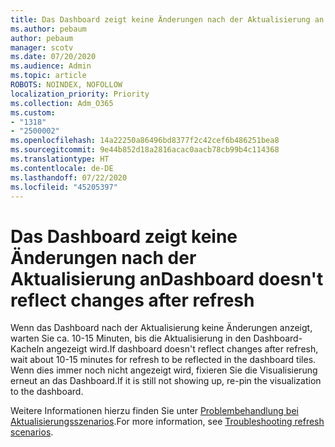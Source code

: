 ```yaml
---
title: Das Dashboard zeigt keine Änderungen nach der Aktualisierung an
ms.author: pebaum
author: pebaum
manager: scotv
ms.date: 07/20/2020
ms.audience: Admin
ms.topic: article
ROBOTS: NOINDEX, NOFOLLOW
localization_priority: Priority
ms.collection: Adm_O365
ms.custom:
- "1318"
- "2500002"
ms.openlocfilehash: 14a22250a86496bd8377f2c42cef6b486251bea8
ms.sourcegitcommit: 9e44b852d18a2816acac0aacb78cb99b4c114368
ms.translationtype: HT
ms.contentlocale: de-DE
ms.lasthandoff: 07/22/2020
ms.locfileid: "45205397"
---
```

# <a name="dashboard-doesnt-reflect-changes-after-refresh"></a><span data-ttu-id="832f4-102">Das Dashboard zeigt keine Änderungen nach der Aktualisierung an</span><span class="sxs-lookup"><span data-stu-id="832f4-102">Dashboard doesn't reflect changes after refresh</span></span>

<span data-ttu-id="832f4-103">Wenn das Dashboard nach der Aktualisierung keine Änderungen anzeigt, warten Sie ca. 10-15 Minuten, bis die Aktualisierung in den Dashboard-Kacheln angezeigt wird.</span><span class="sxs-lookup"><span data-stu-id="832f4-103">If dashboard doesn't reflect changes after refresh, wait about 10-15 minutes for refresh to be reflected in the dashboard tiles.</span></span> <span data-ttu-id="832f4-104">Wenn dies immer noch nicht angezeigt wird, fixieren Sie die Visualisierung erneut an das Dashboard.</span><span class="sxs-lookup"><span data-stu-id="832f4-104">If it is still not showing up, re-pin the visualization to the dashboard.</span></span>

<span data-ttu-id="832f4-105">Weitere Informationen hierzu finden Sie unter [Problembehandlung bei Aktualisierungsszenarios](https://docs.microsoft.com/power-bi/refresh-troubleshooting-refresh-scenarios).</span><span class="sxs-lookup"><span data-stu-id="832f4-105">For more information, see [Troubleshooting refresh scenarios](https://docs.microsoft.com/power-bi/refresh-troubleshooting-refresh-scenarios).</span></span>
